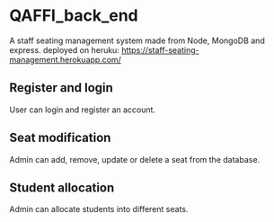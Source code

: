 # QAFFI_back_end
A staff seating management system made from Node, MongoDB and express. 
deployed on heruku: https://staff-seating-management.herokuapp.com/

## Register and login
User can login and register an account.

## Seat modification
Admin can add, remove, update or delete a seat from the database.

## Student allocation
Admin can allocate students into different seats.